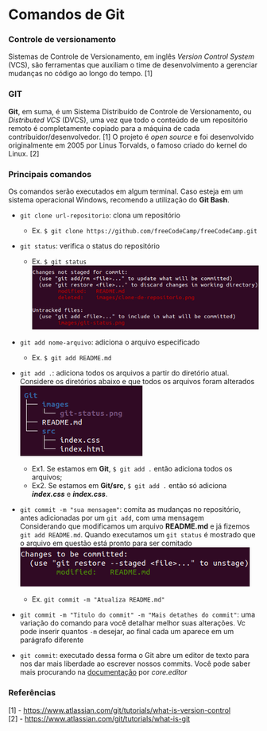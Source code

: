 # Comandos de Git

### Controle de versionamento
Sistemas de Controle de Versionamento, em inglês *Version Control System* (VCS), são ferramentas que auxiliam o time de desenvolvimento a gerenciar mudanças no código ao longo do tempo. [1]

### GIT
**Git**, em suma, é um Sistema Distribuído de Controle de Versionamento, ou *Distributed VCS* (DVCS), uma vez que todo o conteúdo de um repositório remoto é completamente copiado para a máquina de cada contribuidor/desenvolvedor. [1]
O projeto é *open source* e foi desenvolvido originalmente em 2005 por Linus Torvalds, o famoso criado do kernel do Linux. [2]


### Principais comandos

Os comandos serão executados em algum terminal. Caso esteja em um sistema operacional Windows, recomendo a utilização do **Git Bash**.

* `git clone url-repositorio`: clona um repositório
  * Ex. `$ git clone https://github.com/freeCodeCamp/freeCodeCamp.git`

* `git status`: verifica o status do repositório
  * Ex. `$ git status`  
  ![Git status](images/git-status.png)

* `git add nome-arquivo`: adiciona o arquivo especificado
  * Ex. `$ git add README.md`

* `git add .`: adiciona todos os arquivos a partir do diretório atual.  
  Considere os diretórios abaixo e que todos os arquivos foram alterados  
  ![Arvore de diretorios](images/git-add-dot.png)
  * Ex1. Se estamos em **Git**, `$ git add .` então adiciona todos os arquivos;
  * Ex2. Se estamos em **Git/src**, `$ git add .` então só adiciona _**index.css**_ e _**index.css**_.
* `git commit -m "sua mensagem"`: comita as mudanças no repositório, antes adicionadas por um `git add`, com uma mensagem  
  Considerando que modificamos um arquivo **README.md** e já fizemos `git add README.md`. Quando executamos um `git status` é mostrado que o arquivo em questão está pronto para ser comitado
  ![Exemplo de commit](images/git-commit-1.png)
  * Ex. `git commit -m "Atualiza README.md"`
* `git commit -m "Titulo do commit" -m "Mais detathes do commit"`: uma variação do comando para você detalhar melhor suas alterações. Vc pode inserir quantos `-m` desejar, ao final cada um aparece em um parágrafo diferente
* `git commit`: executado dessa forma o Git abre um editor de texto para nos dar mais liberdade ao escrever nossos commits. Você pode saber mais procurando na [documentação](https://git-scm.com/book/en/v2/Customizing-Git-Git-Configuration) por _core.editor_

### Referências
[1] - https://www.atlassian.com/git/tutorials/what-is-version-control \
[2] - https://www.atlassian.com/git/tutorials/what-is-git
